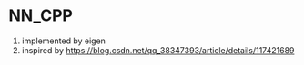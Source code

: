 # NN_CPP

1. implemented by eigen
2. inspired by https://blog.csdn.net/qq_38347393/article/details/117421689